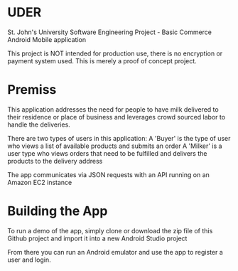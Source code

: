 # UDER
St. John's University Software Engineering Project - Basic Commerce Android Mobile application

This project is NOT intended for production use, there is no encryption or payment system used. This is merely a proof of concept project.

# Premiss
This application addresses the need for people to have milk delivered to their residence or place of business and leverages crowd sourced labor to handle the deliveries. 

There are two types of users in this application: 
A 'Buyer' is the type of user who views a list of available products and submits an order
A 'Milker' is a user type who views orders that need to be fulfilled and delivers the products to the delivery address

The app communicates via JSON requests with an API running on an Amazon EC2 instance

# Building the App
To run a demo of the app, simply clone or download the zip file of this Github project and import it into a new Android Studio project

From there you can run an Android emulator and use the app to register a user and login.
